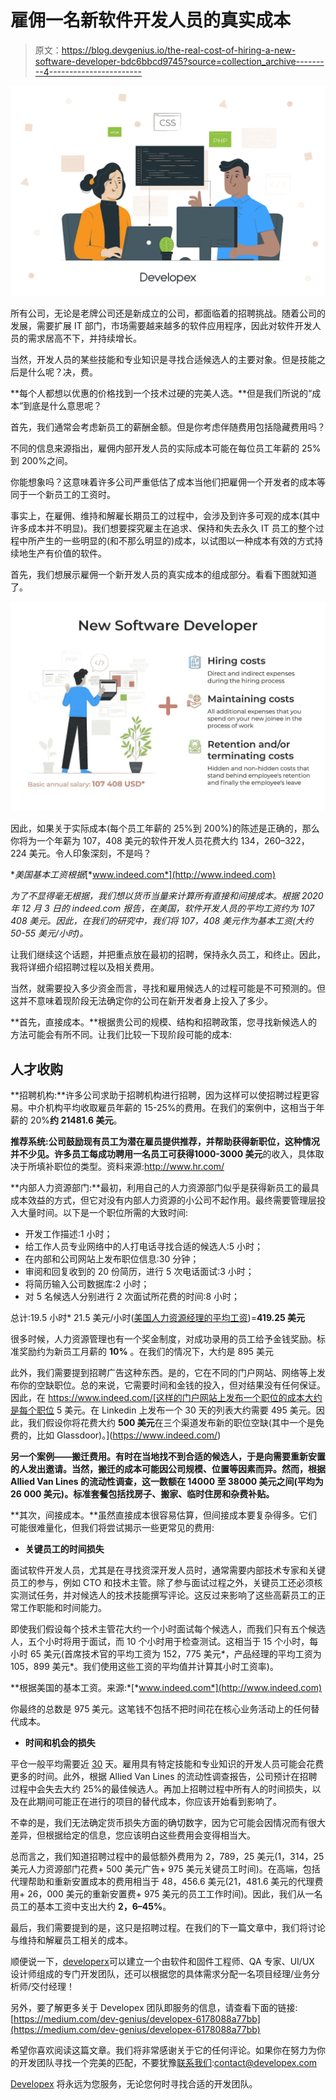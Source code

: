 # 雇佣一名新软件开发人员的真实成本

> 原文：<https://blog.devgenius.io/the-real-cost-of-hiring-a-new-software-developer-bdc6bbcd9745?source=collection_archive---------4----------------------->

![](img/ac21be177abf46a5b36950b2e8fed63c.png)

所有公司，无论是老牌公司还是新成立的公司，都面临着的招聘挑战。随着公司的发展，需要扩展 IT 部门，市场需要越来越多的软件应用程序，因此对软件开发人员的需求居高不下，并持续增长。

当然，开发人员的某些技能和专业知识是寻找合适候选人的主要对象。但是技能之后是什么呢？决，费。

**每个人都想以优惠的价格找到一个技术过硬的完美人选。**但是我们所说的“成本”到底是什么意思呢？

首先，我们通常会考虑新员工的薪酬金额。但是你考虑伴随费用包括隐藏费用吗？

不同的信息来源指出，雇佣内部开发人员的实际成本可能在每位员工年薪的 25%到 200%之间。

你能想象吗？这意味着许多公司严重低估了成本当他们把雇佣一个开发者的成本等同于一个新员工的工资时。

事实上，在雇佣、维持和解雇长期员工的过程中，会涉及到许多可观的成本(其中许多成本并不明显)。我们想要探究雇主在追求、保持和失去永久 IT 员工的整个过程中所产生的一些明显的(和不那么明显的)成本，以试图以一种成本有效的方式持续地生产有价值的软件。

首先，我们想展示雇佣一个新开发人员的真实成本的组成部分。看看下图就知道了。

![](img/700d7b1ace107cec5e8c5a5021e6d152.png)

因此，如果关于实际成本(每个员工年薪的 25%到 200%)的陈述是正确的，那么你将为一个年薪为 107，408 美元的软件开发人员花费大约 134，260–322，224 美元。令人印象深刻，不是吗？

**美国基本工资根据*[*www.indeed.com*](http://www.indeed.com)

*为了不显得毫无根据，我们想以货币当量来计算所有直接和间接成本。根据 2020 年 12 月 3 日的 indeed.com 报告，在美国，软件开发人员的平均工资约为 107 408 美元。因此，在我们的研究中，我们将 107，408 美元作为基本工资(大约 50-55 美元/小时)。*

让我们继续这个话题，并把重点放在最初的招聘，保持永久员工，和终止。因此，我将详细介绍招聘过程以及相关费用。

当然，就需要投入多少资金而言，寻找和雇用候选人的过程可能是不可预测的。但这并不意味着现阶段无法确定你的公司在新开发者身上投入了多少。

**首先，直接成本。**根据贵公司的规模、结构和招聘政策，您寻找新候选人的方法可能会有所不同。让我们比较一下现阶段可能的成本:

## **人才收购**

**招聘机构:**许多公司求助于招聘机构进行招聘，因为这样可以使招聘过程更容易。中介机构平均收取雇员年薪的 15-25%的费用。在我们的案例中，这相当于年薪的 20%**约 21481.6 美元**。

**推荐系统:**公司鼓励现有员工为潜在雇员提供推荐，并帮助获得新职位，这种情况并不少见。许多员工每成功聘用一名员工可获得**1000-3000 美元**的收入，具体取决于所填补职位的类型。资料来源:http://www.hr.com/

**内部人力资源部门:**最初，利用自己的人力资源部门似乎是获得新员工的最具成本效益的方式，但它对没有内部人力资源的小公司不起作用。最终需要管理层投入大量时间。以下是一个职位所需的大致时间:

*   开发工作描述:1 小时；
*   给工作人员专业网络中的人打电话寻找合适的候选人:5 小时；
*   在内部和公司网站上发布职位信息:30 分钟；
*   审阅和回复收到的 20 份简历，进行 5 次电话面试:3 小时；
*   将简历输入公司数据库:2 小时；
*   对 5 名候选人分别进行 2 次面试所花费的时间:8 小时；

总计:19.5 小时* 21.5 美元/小时([美国人力资源经理的平均工资](http://www.payscale.com/research/US/Job=Human_Resources_(HR)_Manager/Salary))=**419.25 美元**

很多时候，人力资源管理也有一个奖金制度，对成功录用的员工给予金钱奖励。标准奖励约为新员工月薪的 **10%** 。在我们的情况下，大约是 895 美元

此外，我们需要提到招聘广告这种东西。是的，它在不同的门户网站、网络等上发布你的空缺职位。总的来说，它需要时间和金钱的投入，但对结果没有任何保证。因此，在 https://www.indeed.com/[这样的门户网站上发布一个职位的成本大约是每个职位 5 美元。在 Linkedin 上发布一个 30 天的列表大约需要 495 美元。因此，我们假设你将花费大约 **500 美元**在三个渠道发布新的职位空缺(其中一个是免费的，比如 Glassdoor)。](https://www.indeed.com/)

**另一个案例——搬迁费用。有时在当地找不到合适的候选人，于是向需要重新安置的人发出邀请。当然，搬迁的成本可能因公司规模、位置等因素而异。然而，根据 Allied Van Lines 的流动性调查，这一数额在 14000 至 38000 美元之间(平均为 26 000 美元)。标准套餐包括找房子、搬家、临时住房和杂费补贴。**

**其次，间接成本。**虽然直接成本很容易估算，但间接成本要复杂得多。它们可能很难量化，但我们将尝试揭示一些更常见的费用:

*   **关键员工的时间损失**

面试软件开发人员，尤其是在寻找资深开发人员时，通常需要内部技术专家和关键员工的参与，例如 CTO 和技术主管。除了参与面试过程之外，关键员工还必须核实测试任务，并对候选人的技术技能撰写评论。这反过来影响了这些高薪员工的正常工作职能和时间能力。

即使我们假设每个技术主管花大约一个小时面试每个候选人，而我们只有五个候选人，五个小时将用于面试，而 10 个小时用于检查测试。这相当于 15 个小时，每小时 65 美元(首席技术官的平均工资为 152，775 美元*，产品经理的平均工资为 105，899 美元*。我们使用这些工资的平均值并计算其小时工资率)。

**根据美国的基本工资。来源:*[*www.indeed.com*](http://www.indeed.com)

你最终的总数是 975 美元。这笔钱不包括不把时间花在核心业务活动上的任何替代成本。

*   **时间和机会的损失**

平仓一般平均需要近 [30](https://resources.workable.com/stories-and-insights/time-to-hire-industry) 天。雇用具有特定技能和专业知识的开发人员可能会花费更多的时间。此外，根据 Allied Van Lines 的流动性调查报告，公司预计在招聘过程中会失去大约 25%的最佳候选人。再加上招聘过程中所有人的时间损失，以及在此期间可能正在进行的项目的替代成本，你应该开始看到影响了。

不幸的是，我们无法确定货币损失方面的确切数字，因为它可能会因情况而有很大差异，但根据给定的信息，您应该明白这些费用会变得相当大。

总而言之，我们知道招聘过程中的最低额外费用为 2，789，25 美元(1，314，25 美元人力资源部门花费+ 500 美元广告+ 975 美元关键员工时间)。在高端，包括代理帮助和重新安置成本的费用相当于 48，456.6 美元(21，481.6 美元的代理费用+ 26，000 美元的重新安置费+ 975 美元的员工工作时间)。因此，我们从一名员工的基本工资中支出大约 **2，6–45%**。

最后，我们需要提到的是，这只是招聘过程。在我们的下一篇文章中，我们将讨论与维持和解雇员工相关的成本。

顺便说一下，[developerx](https://developex.com/)可以建立一个由软件和固件工程师、QA 专家、UI/UX 设计师组成的专门开发团队，还可以根据您的具体需求分配一名项目经理/业务分析师/交付经理！

另外，要了解更多关于 Developex 团队即服务的信息，请查看下面的链接:[https://medium.com/dev-genius/developex-6178088a77bb](https://medium.com/dev-genius/developex-6178088a77bb)

希望你喜欢阅读这篇文章。我们将非常感谢关于它的任何评论。如果你在努力为你的开发团队寻找一个完美的匹配，不要犹豫[联系我们](https://developex.com/contact-form/):[contact@developex.com](mailto:contact@developex.com)

[Developex](https://developex.com/) 将永远为您服务，无论您何时寻找合适的开发团队。